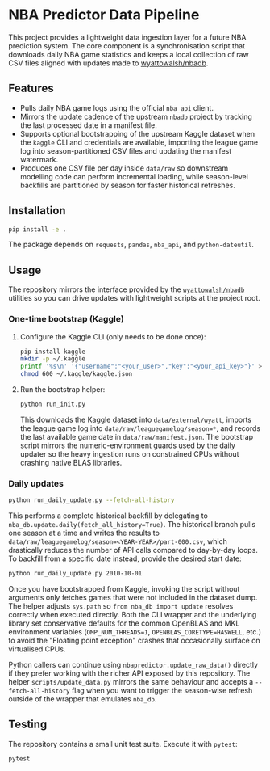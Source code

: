 # NBA Predictor Data Pipeline

This project provides a lightweight data ingestion layer for a future NBA prediction
system. The core component is a synchronisation script that downloads daily
NBA game statistics and keeps a local collection of raw CSV files aligned with
updates made to [wyattowalsh/nbadb](https://github.com/wyattowalsh/nbadb).

## Features

* Pulls daily NBA game logs using the official `nba_api` client.
* Mirrors the update cadence of the upstream `nbadb` project by tracking the
  last processed date in a manifest file.
* Supports optional bootstrapping of the upstream Kaggle dataset when the
  `kaggle` CLI and credentials are available, importing the league game log
  into season-partitioned CSV files and updating the manifest watermark.
* Produces one CSV file per day inside `data/raw` so downstream modelling
  code can perform incremental loading, while season-level backfills are
  partitioned by season for faster historical refreshes.

## Installation

```bash
pip install -e .
```

The package depends on `requests`, `pandas`, `nba_api`, and `python-dateutil`.

## Usage

The repository mirrors the interface provided by the
[`wyattowalsh/nbadb`](https://github.com/wyattowalsh/nbadb) utilities so you can
drive updates with lightweight scripts at the project root.

### One-time bootstrap (Kaggle)

1. Configure the Kaggle CLI (only needs to be done once):

   ```bash
   pip install kaggle
   mkdir -p ~/.kaggle
   printf '%s\n' '{"username":"<your_user>","key":"<your_api_key>"}' > ~/.kaggle/kaggle.json
   chmod 600 ~/.kaggle/kaggle.json
   ```

2. Run the bootstrap helper:

   ```bash
   python run_init.py
   ```

   This downloads the Kaggle dataset into `data/external/wyatt`, imports the
   league game log into `data/raw/leaguegamelog/season=*`, and records the last
   available game date in `data/raw/manifest.json`. The bootstrap script mirrors
   the numeric-environment guards used by the daily updater so the heavy
   ingestion runs on constrained CPUs without crashing native BLAS libraries.

### Daily updates

```bash
python run_daily_update.py --fetch-all-history
```

This performs a complete historical backfill by delegating to
`nba_db.update.daily(fetch_all_history=True)`. The historical branch pulls one
season at a time and writes the results to
`data/raw/leaguegamelog/season=<YEAR-YEAR>/part-000.csv`, which drastically
reduces the number of API calls compared to day-by-day loops. To backfill from a
specific date instead, provide the desired start date:

```bash
python run_daily_update.py 2010-10-01
```

Once you have bootstrapped from Kaggle, invoking the script without arguments
only fetches games that were not included in the dataset dump. The helper
adjusts `sys.path` so `from nba_db import update` resolves correctly when
executed directly. Both the CLI wrapper and the underlying library set
conservative defaults for the common OpenBLAS and MKL environment variables
(`OMP_NUM_THREADS=1`, `OPENBLAS_CORETYPE=HASWELL`, etc.) to avoid the "Floating
point exception" crashes that occasionally surface on virtualised CPUs.

Python callers can continue using `nbapredictor.update_raw_data()` directly if
they prefer working with the richer API exposed by this repository. The helper
`scripts/update_data.py` mirrors the same behaviour and accepts a
`--fetch-all-history` flag when you want to trigger the season-wise refresh
outside of the wrapper that emulates `nba_db`.

## Testing

The repository contains a small unit test suite. Execute it with `pytest`:

```bash
pytest
```
